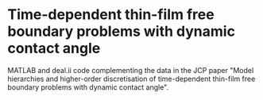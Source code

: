 # Time-dependent thin-film free boundary problems with dynamic contact angle

MATLAB and deal.ii code complementing the data in the JCP paper "Model hierarchies and higher-order discretisation of time-dependent thin-film free boundary problems with dynamic contact angle".


